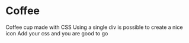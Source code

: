 # Coffee
Coffee cup made with CSS
Using a single div is possible to create a nice icon
Add your css and you are good to go
